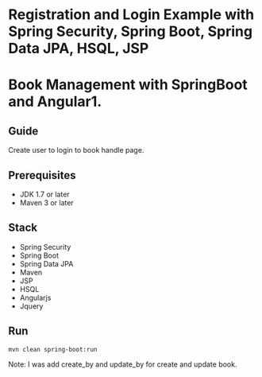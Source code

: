 # Registration and Login Example with Spring Security, Spring Boot, Spring Data JPA, HSQL, JSP
# Book Management with SpringBoot and Angular1.

## Guide
Create user to login to book handle page.


## Prerequisites
- JDK 1.7 or later
- Maven 3 or later

## Stack
- Spring Security
- Spring Boot
- Spring Data JPA
- Maven
- JSP
- HSQL
- Angularjs
- Jquery

## Run
```mvn clean spring-boot:run```

Note: I was add create_by and update_by for create and update book.